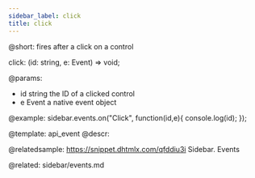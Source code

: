 ```yaml
---
sidebar_label: click
title: click
---          
```


@short: fires after a click on a control

click: (id: string, e: Event) => void;

@params:
- id 		string		the ID of a clicked control
- e 		Event		a native event object


@example:
sidebar.events.on("Click", function(id,e){
    console.log(id);
});


@template: api_event
@descr:

@relatedsample: https://snippet.dhtmlx.com/qfddiu3i	Sidebar. Events

@related: sidebar/events.md